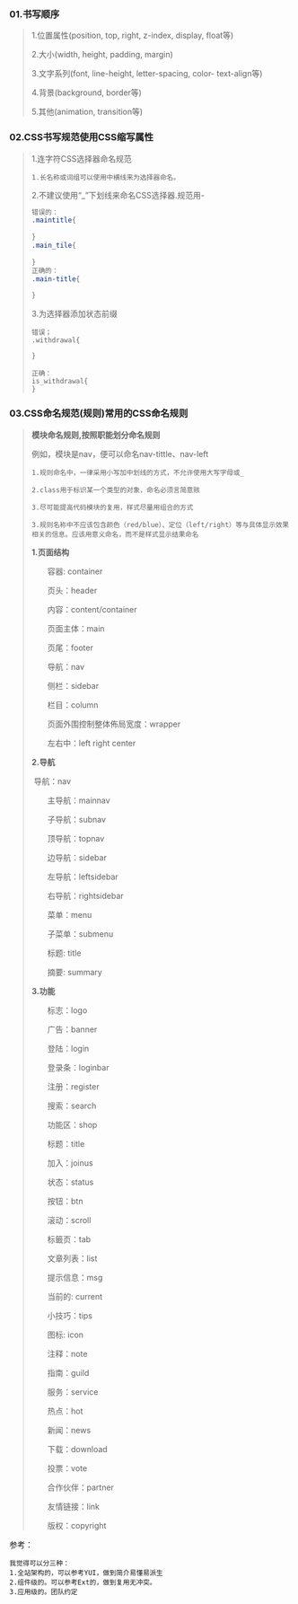### 01.书写顺序

> 1.位置属性(position, top, right, z-index, display, float等)
>
> 2.大小(width, height, padding, margin)
>
> 3.文字系列(font, line-height, letter-spacing, color- text-align等)
>
> 4.背景(background, border等)
>
> 5.其他(animation, transition等)



### 02.CSS书写规范使用CSS缩写属性

> 1.连字符CSS选择器命名规范
>
> ```
> 1.长名称或词组可以使用中横线来为选择器命名。
> ```
>
> 2.不建议使用“_”下划线来命名CSS选择器.规范用-
>
> ```css
> 错误的：
> .maintitle{
>       
> }
> .main_tile{
>     
> }
> 正确的：
> .main-title{
>     
> }
> ```
>
> 3.为选择器添加状态前缀
>
> ```
> 错误；
> .withdrawal{
>     
> }
> 
> 正确：
> is_withdrawal{
> }
> 
> ```



### 03.CSS命名规范(规则)常用的CSS命名规则

> **模块命名规则,按照职能划分命名规则**
>
> 例如，模块是nav，便可以命名nav-tittle、nav-left
>
> ```
> 1.规则命名中，一律采用小写加中划线的方式，不允许使用大写字母或_
> 
> 2.class用于标识某一个类型的对象，命名必须言简意赅
> 
> 3.尽可能提高代码模块的复用，样式尽量用组合的方式
> 
> 3.规则名称中不应该包含颜色（red/blue）、定位（left/right）等与具体显示效果相关的信息。应该用意义命名，而不是样式显示结果命名
> 
> ```
>
> **1.页面结构**
>
> 　　容器: container
>
> 　　页头：header
>
> 　　内容：content/container
>
> 　　页面主体：main
>
> 　　页尾：footer
>
> 　　导航：nav
>
> 　　侧栏：sidebar
>
> 　　栏目：column
>
> 　　页面外围控制整体佈局宽度：wrapper
>
> 　　左右中：left right center
>
> **2.导航**
>
> ​       导航：nav
>
> 　　主导航：mainnav
>
> 　　子导航：subnav
>
> 　　顶导航：topnav
>
> 　　边导航：sidebar
>
> 　　左导航：leftsidebar
>
> 　　右导航：rightsidebar
>
> 　　菜单：menu
>
> 　　子菜单：submenu
>
> 　　标题: title
>
> 　　摘要: summary
>
> **3.功能**
>
> 　　标志：logo
>
> 　　广告：banner
>
> 　　登陆：login
>
> 　　登录条：loginbar
>
> 　　注册：register
>
> 　　搜索：search
>
> 　　功能区：shop
>
> 　　标题：title
>
> 　　加入：joinus
>
> 　　状态：status
>
> 　　按钮：btn
>
> 　　滚动：scroll
>
> 　　标籤页：tab
>
> 　　文章列表：list
>
> 　　提示信息：msg
>
> 　　当前的: current
>
> 　　小技巧：tips
>
> 　　图标: icon
>
> 　　注释：note
>
> 　　指南：guild
>
> 　　服务：service
>
> 　　热点：hot
>
> 　　新闻：news
>
> 　　下载：download
>
> 　　投票：vote
>
> 　　合作伙伴：partner
>
> 　　友情链接：link
>
> 　　版权：copyright

参考：

```
我觉得可以分三种：
1.全站架构的，可以参考YUI，做到简介易懂易派生
2.组件级的。可以参考Ext的，做到复用无冲突。
3.应用级的。团队约定
```

